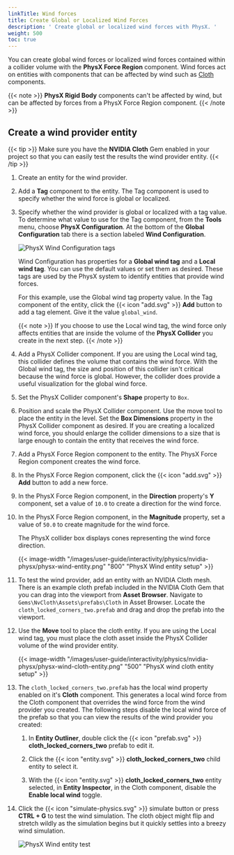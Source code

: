 ```yaml
---
linkTitle: Wind forces
title: Create Global or Localized Wind Forces
description: ' Create global or localized wind forces with PhysX. '
weight: 500
toc: true
---
```


You can create global wind forces or localized wind forces contained within a collider volume with the **PhysX Force Region** component. Wind forces act on entities with components that can be affected by wind such as [Cloth](/docs/user-guide/components/reference/physx/cloth/) components.

{{< note >}}
**PhysX Rigid Body** components can't be affected by wind, but can be affected by forces from a PhysX Force Region component.
{{< /note >}}

## Create a wind provider entity

{{< tip >}}
Make sure you have the **NVIDIA Cloth** Gem enabled in your project so that you can easily test the results the wind provider entity.
{{< /tip >}} 

1. Create an entity for the wind provider.

1. Add a **Tag** component to the entity. The Tag component is used to specify whether the wind force is global or localized.

1. Specify whether the wind provider is global or localized with a tag value. To determine what value to use for the Tag component, from the **Tools** menu, choose **PhysX Configuration**. At the bottom of the **Global Configuration** tab there is a section labeled **Wind Configuration**.

    ![PhysX Wind Configuration tags](/images/user-guide/interactivity/physics/nvidia-physx/physx-wind-configuration-tags.png)

    Wind Configuration has properties for a **Global wind tag** and a **Local wind tag**. You can use the default values or set them as desired. These tags are used by the PhysX system to identify entities that provide wind forces.

    For this example, use the Global wind tag property value. In the Tag component of the entity, click the {{< icon "add.svg" >}} **Add** button to add a tag element. Give it the value `global_wind`.

    {{< note >}}
    If you choose to use the Local wind tag, the wind force only affects entities that are inside the volume of the **PhysX Collider** you create in the next step.
    {{< /note >}}

1. Add a PhysX Collider component. If you are using the Local wind tag, this collider defines the volume that contains the wind force. With the Global wind tag, the size and position of this collider isn't critical because the wind force is global. However, the collider does provide a useful visualization for the global wind force.

1. Set the PhysX Collider component's **Shape** property to `Box`.

1. Position and scale the PhysX Collider component. Use the move tool to place the entity in the level. Set the **Box Dimensions** property in the PhysX Collider component as desired. If you are creating a localized wind force, you should enlarge the collider dimensions to a size that is large enough to contain the entity that receives the wind force.

1. Add a PhysX Force Region component to the entity. The PhysX Force Region component creates the wind force.

1. In the PhysX Force Region component, click the {{< icon "add.svg" >}} **Add** button to add a new force.

1. In the PhysX Force Region component, in the **Direction** property's **Y** component, set a value of `10.0` to create a direction for the wind force.

1. In the PhysX Force Region component, in the **Magnitude** property, set a value of `50.0` to create magnitude for the wind force.

   The PhysX collider box displays cones representing the wind force direction.

    {{< image-width "/images/user-guide/interactivity/physics/nvidia-physx/physx-wind-entity.png" "800" "PhysX Wind entity setup" >}}

1. To test the wind provider, add an entity with an NVIDIA Cloth mesh. There is an example cloth prefab included in the NVIDIA Cloth Gem that you can drag into the viewport from **Asset Browser**. Navigate to `Gems\NvCloth\Assets\prefabs\Cloth` in Asset Browser. Locate the `cloth_locked_corners_two.prefab` and drag and drop the prefab into the viewport.

1. Use the **Move** tool to place the cloth entity. If you are using the Local wind tag, you must place the cloth asset inside the PhysX Collider volume of the wind provider entity.

    {{< image-width "/images/user-guide/interactivity/physics/nvidia-physx/physx-wind-cloth-entity.png" "500" "PhysX wind cloth entity setup" >}}

1. The `cloth_locked_corners_two.prefab` has the local wind property enabled on it's **Cloth** component. This generates a local wind force from the Cloth component that overrides the wind force from the wind provider you created. The following steps disable the local wind force of the prefab so that you can view the results of the wind provider you created:
        
    1. In **Entity Outliner**, double click the {{< icon "prefab.svg" >}} **cloth_locked_corners_two** prefab to edit it.

    2. Click the {{< icon "entity.svg" >}} **cloth_locked_corners_two** child entity to select it.

    3. With the {{< icon "entity.svg" >}} **cloth_locked_corners_two** entity selected, in **Entity Inspector**, in the Cloth component, disable the **Enable local wind** toggle.

1. Click the {{< icon "simulate-physics.svg" >}} simulate button or press **CTRL + G** to test the wind simulation. The cloth object might flip and stretch wildly as the simulation begins but it quickly settles into a breezy wind simulation.

    ![PhysX Wind entity test](/images/user-guide/interactivity/physics/nvidia-physx/physx-wind-cloth-simulate.png)

